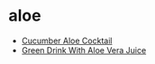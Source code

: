 # aloe

 * [Cucumber Aloe Cocktail](../../index/c/cucumber-aloe-cocktail-366715.json)
 * [Green Drink With Aloe Vera Juice](../../index/g/green-drink-with-aloe-vera-juice.json)
